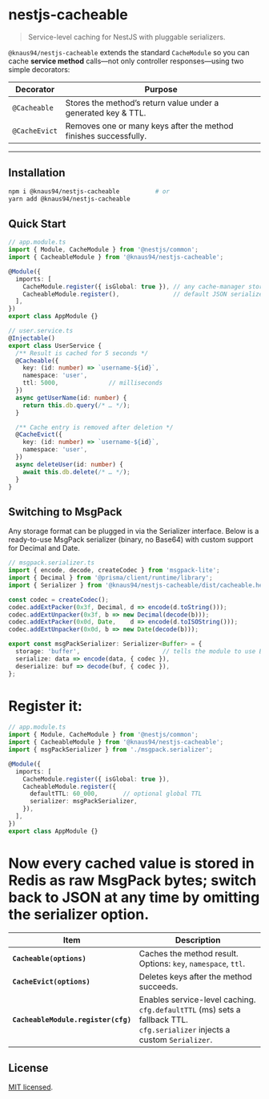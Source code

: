 # nestjs-cacheable

> Service-level caching for NestJS with pluggable serializers.

`@knaus94/nestjs-cacheable` extends the standard `CacheModule` so you can cache **service method** calls—not only controller responses—using two simple decorators:

| Decorator       | Purpose                                                         |
|-----------------|-----------------------------------------------------------------|
| `@Cacheable`    | Stores the method’s return value under a generated key & TTL.   |
| `@CacheEvict`   | Removes one or many keys after the method finishes successfully.|

---

## Installation

```bash
npm i @knaus94/nestjs-cacheable          # or
yarn add @knaus94/nestjs-cacheable
```

## Quick Start

```typescript
// app.module.ts
import { Module, CacheModule } from '@nestjs/common';
import { CacheableModule } from '@knaus94/nestjs-cacheable';

@Module({
  imports: [
    CacheModule.register({ isGlobal: true }), // any cache-manager store
    CacheableModule.register(),               // default JSON serializer
  ],
})
export class AppModule {}
```

```typescript
// user.service.ts
@Injectable()
export class UserService {
  /** Result is cached for 5 seconds */
  @Cacheable({
    key: (id: number) => `username-${id}`,
    namespace: 'user',
    ttl: 5000,              // milliseconds
  })
  async getUserName(id: number) {
    return this.db.query(/* … */);
  }

  /** Cache entry is removed after deletion */
  @CacheEvict({
    key: (id: number) => `username-${id}`,
    namespace: 'user',
  })
  async deleteUser(id: number) {
    await this.db.delete(/* … */);
  }
}
```

## Switching to MsgPack
Any storage format can be plugged in via the Serializer interface.
Below is a ready-to-use MsgPack serializer (binary, no Base64) with custom support for Decimal and Date.

```typescript
// msgpack.serializer.ts
import { encode, decode, createCodec } from 'msgpack-lite';
import { Decimal } from '@prisma/client/runtime/library';
import { Serializer } from '@knaus94/nestjs-cacheable/dist/cacheable.helper';

const codec = createCodec();
codec.addExtPacker(0x3f, Decimal, d => encode(d.toString()));
codec.addExtUnpacker(0x3f, b => new Decimal(decode(b)));
codec.addExtPacker(0x0d, Date,    d => encode(d.toISOString()));
codec.addExtUnpacker(0x0d, b => new Date(decode(b)));

export const msgPackSerializer: Serializer<Buffer> = {
  storage: 'buffer',                       // tells the module to use Buffer I/O
  serialize: data => encode(data, { codec }),
  deserialize: buf => decode(buf, { codec }),
};
```

# Register it:
```typescript
// app.module.ts
import { Module, CacheModule } from '@nestjs/common';
import { CacheableModule } from '@knaus94/nestjs-cacheable';
import { msgPackSerializer } from './msgpack.serializer';

@Module({
  imports: [
    CacheModule.register({ isGlobal: true }),
    CacheableModule.register({
      defaultTTL: 60_000,       // optional global TTL
      serializer: msgPackSerializer,
    }),
  ],
})
export class AppModule {}
```
# Now every cached value is stored in Redis as raw MsgPack bytes; switch back to JSON at any time by omitting the serializer option.

| Item                                | Description                                                                                                                     |
| ----------------------------------- | ------------------------------------------------------------------------------------------------------------------------------- |
| **`Cacheable(options)`**            | Caches the method result. <br>Options: `key`, `namespace`, `ttl`.                                                               |
| **`CacheEvict(options)`**           | Deletes keys after the method succeeds.                                                                                         |
| **`CacheableModule.register(cfg)`** | Enables service-level caching.<br>`cfg.defaultTTL` (ms) sets a fallback TTL.<br>`cfg.serializer` injects a custom `Serializer`. |

## License

[MIT licensed](LICENSE).